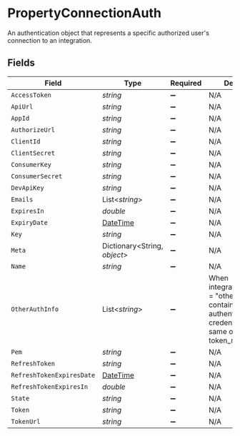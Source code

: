 # PropertyConnectionAuth

An authentication object that represents a specific authorized user's connection to an integration.


## Fields

| Field                                                                                                                     | Type                                                                                                                      | Required                                                                                                                  | Description                                                                                                               |
| ------------------------------------------------------------------------------------------------------------------------- | ------------------------------------------------------------------------------------------------------------------------- | ------------------------------------------------------------------------------------------------------------------------- | ------------------------------------------------------------------------------------------------------------------------- |
| `AccessToken`                                                                                                             | *string*                                                                                                                  | :heavy_minus_sign:                                                                                                        | N/A                                                                                                                       |
| `ApiUrl`                                                                                                                  | *string*                                                                                                                  | :heavy_minus_sign:                                                                                                        | N/A                                                                                                                       |
| `AppId`                                                                                                                   | *string*                                                                                                                  | :heavy_minus_sign:                                                                                                        | N/A                                                                                                                       |
| `AuthorizeUrl`                                                                                                            | *string*                                                                                                                  | :heavy_minus_sign:                                                                                                        | N/A                                                                                                                       |
| `ClientId`                                                                                                                | *string*                                                                                                                  | :heavy_minus_sign:                                                                                                        | N/A                                                                                                                       |
| `ClientSecret`                                                                                                            | *string*                                                                                                                  | :heavy_minus_sign:                                                                                                        | N/A                                                                                                                       |
| `ConsumerKey`                                                                                                             | *string*                                                                                                                  | :heavy_minus_sign:                                                                                                        | N/A                                                                                                                       |
| `ConsumerSecret`                                                                                                          | *string*                                                                                                                  | :heavy_minus_sign:                                                                                                        | N/A                                                                                                                       |
| `DevApiKey`                                                                                                               | *string*                                                                                                                  | :heavy_minus_sign:                                                                                                        | N/A                                                                                                                       |
| `Emails`                                                                                                                  | List<*string*>                                                                                                            | :heavy_minus_sign:                                                                                                        | N/A                                                                                                                       |
| `ExpiresIn`                                                                                                               | *double*                                                                                                                  | :heavy_minus_sign:                                                                                                        | N/A                                                                                                                       |
| `ExpiryDate`                                                                                                              | [DateTime](https://learn.microsoft.com/en-us/dotnet/api/system.datetime?view=net-5.0)                                     | :heavy_minus_sign:                                                                                                        | N/A                                                                                                                       |
| `Key`                                                                                                                     | *string*                                                                                                                  | :heavy_minus_sign:                                                                                                        | N/A                                                                                                                       |
| `Meta`                                                                                                                    | Dictionary<String, *object*>                                                                                              | :heavy_minus_sign:                                                                                                        | N/A                                                                                                                       |
| `Name`                                                                                                                    | *string*                                                                                                                  | :heavy_minus_sign:                                                                                                        | N/A                                                                                                                       |
| `OtherAuthInfo`                                                                                                           | List<*string*>                                                                                                            | :heavy_minus_sign:                                                                                                        | When integration.auth_type = "other", this field contains the authentication credentials in the same order as token_names |
| `Pem`                                                                                                                     | *string*                                                                                                                  | :heavy_minus_sign:                                                                                                        | N/A                                                                                                                       |
| `RefreshToken`                                                                                                            | *string*                                                                                                                  | :heavy_minus_sign:                                                                                                        | N/A                                                                                                                       |
| `RefreshTokenExpiresDate`                                                                                                 | [DateTime](https://learn.microsoft.com/en-us/dotnet/api/system.datetime?view=net-5.0)                                     | :heavy_minus_sign:                                                                                                        | N/A                                                                                                                       |
| `RefreshTokenExpiresIn`                                                                                                   | *double*                                                                                                                  | :heavy_minus_sign:                                                                                                        | N/A                                                                                                                       |
| `State`                                                                                                                   | *string*                                                                                                                  | :heavy_minus_sign:                                                                                                        | N/A                                                                                                                       |
| `Token`                                                                                                                   | *string*                                                                                                                  | :heavy_minus_sign:                                                                                                        | N/A                                                                                                                       |
| `TokenUrl`                                                                                                                | *string*                                                                                                                  | :heavy_minus_sign:                                                                                                        | N/A                                                                                                                       |